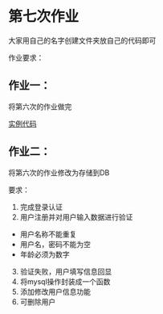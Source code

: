 # 第七次作业 
       
大家用自己的名字创建文件夹放自己的代码即可      
       
作业要求：

## 作业一：

将第六次的作业做完

[实例代码](https://github.com/51reboot/actual_07_homework/tree/master/06/kk)

## 作业二：

将第六次的作业修改为存储到DB

要求：

1. 完成登录认证
2. 用户注册并对用户输入数据进行验证
+ 用户名称不能重复
+ 用户名，密码不能为空
+ 年龄必须为数字

3. 验证失败，用户填写信息回显
4. 将mysql操作封装成一个函数
5. 添加修改用户信息功能
6. 可删除用户

